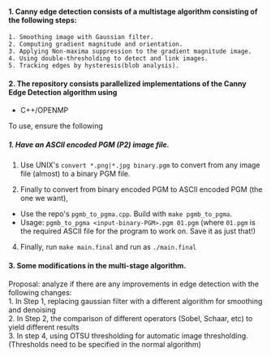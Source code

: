 #### 1. Canny edge detection consists of a multistage algorithm consisting of the following steps:  
    1. Smoothing image with Gaussian filter. 
    2. Computing gradient magnitude and orientation. 
    3. Applying Non-maxima suppression to the gradient magnitude image. 
    4. Using double-thresholding to detect and link images.
    5. Tracking edges by hysteresis(blob analysis). 

#### 2. The repository consists parallelized implementations of the Canny Edge Detection algorithm using 
- C++/OPENMP

To use, ensure the following

##### 1. Have an ASCII encoded PGM (P2) image file.

1. Use UNIX's `convert *.png|*.jpg binary.pgm` to convert from any image file (almost) to a binary PGM file.

2. Finally to convert from binary encoded PGM to ASCII encoded PGM (the one we want),
- Use the repo's `pgmb_to_pgma.cpp`. 
Build with `make pgmb_to_pgma`.
- Usage: `pgmb_to_pgma <input-binary-PGM>.pgm 01.pgm`
(where `01.pgm` is the required ASCII file for the program to work on. Save it as just that!)

4. Finally, run `make main.final` and run as `./main.final`




#### 3. Some modifications in the multi-stage algorithm.
Proposal: analyze if there are any improvements in edge detection with the following changes:  
    1. In Step 1, replacing gaussian filter with a different algorithm for smoothing and denoising  
    2. In Step 2, the comparison of different operators (Sobel, Schaar, etc) to yield different results  
    3. In step 4, using OTSU thresholding for automatic image thresholding. (Thresholds need to be specified in the normal algorithm)  
